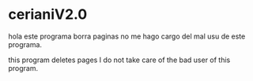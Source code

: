 # cerianiV2.0
hola
este programa borra paginas no me hago cargo del mal usu de este programa.

this program deletes pages I do not take care of the bad user of this program.

